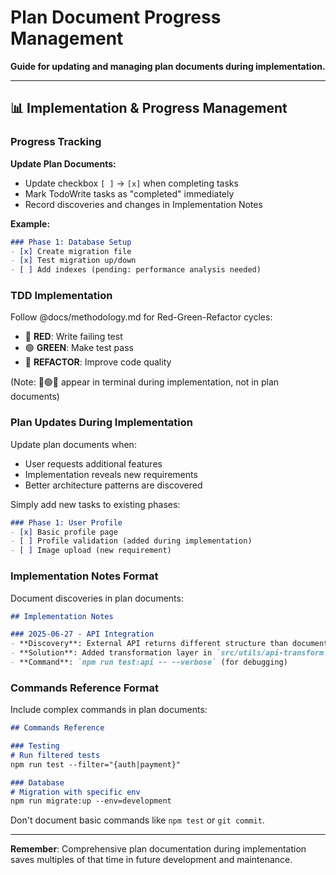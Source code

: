 # Plan Document Progress Management

**Guide for updating and managing plan documents during implementation.**

---

## 📊 Implementation & Progress Management

### Progress Tracking
**Update Plan Documents:**
- Update checkbox `[ ]` → `[x]` when completing tasks
- Mark TodoWrite tasks as "completed" immediately
- Record discoveries and changes in Implementation Notes

**Example:**
```markdown
### Phase 1: Database Setup
- [x] Create migration file
- [x] Test migration up/down
- [ ] Add indexes (pending: performance analysis needed)
```

### TDD Implementation
Follow @docs/methodology.md for Red-Green-Refactor cycles:
- 🔴 **RED**: Write failing test
- 🟢 **GREEN**: Make test pass  
- 🔵 **REFACTOR**: Improve code quality

(Note: 🔴🟢🔵 appear in terminal during implementation, not in plan documents)

### Plan Updates During Implementation
Update plan documents when:
- User requests additional features
- Implementation reveals new requirements
- Better architecture patterns are discovered

Simply add new tasks to existing phases:
```markdown
### Phase 1: User Profile
- [x] Basic profile page
- [ ] Profile validation (added during implementation)
- [ ] Image upload (new requirement)
```

### Implementation Notes Format
Document discoveries in plan documents:

```markdown
## Implementation Notes

### 2025-06-27 - API Integration
- **Discovery**: External API returns different structure than documented
- **Solution**: Added transformation layer in `src/utils/api-transform.js`
- **Command**: `npm run test:api -- --verbose` (for debugging)
```

### Commands Reference Format
Include complex commands in plan documents:

```markdown
## Commands Reference

### Testing
# Run filtered tests
npm run test --filter="{auth|payment}"

### Database  
# Migration with specific env
npm run migrate:up --env=development
```

Don't document basic commands like `npm test` or `git commit`.

---

**Remember**: Comprehensive plan documentation during implementation saves multiples of that time in future development and maintenance.